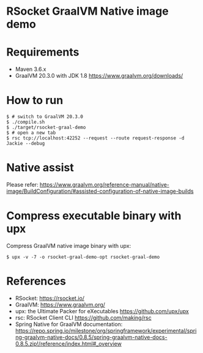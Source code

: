 RSocket GraalVM Native image demo
=================================

# Requirements

* Maven 3.6.x
* GraalVM 20.3.0 with JDK 1.8  https://www.graalvm.org/downloads/

# How to run

```
$ # switch to GraalVM 20.3.0
$ ./compile.sh
$ ./target/rsocket-graal-demo
$ # open a new tab
$ rsc tcp://localhost:42252 --request --route request-response -d Jackie --debug
```

# Native assist

Please refer: https://www.graalvm.org/reference-manual/native-image/BuildConfiguration/#assisted-configuration-of-native-image-builds

# Compress executable binary with upx

Compress GraalVM native image binary with upx:

```
$ upx -v -7 -o rsocket-graal-demo-opt rsocket-graal-demo 
```

# References

* RSocket: https://rsocket.io/
* GraalVM: https://www.graalvm.org/
* upx: the Ultimate Packer for eXecutables https://github.com/upx/upx
* rsc: RSocket Client CLI https://github.com/making/rsc
* Spring Native for GraalVM documentation: https://repo.spring.io/milestone/org/springframework/experimental/spring-graalvm-native-docs/0.8.5/spring-graalvm-native-docs-0.8.5.zip!/reference/index.html#_overview
